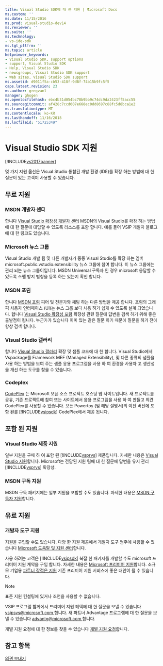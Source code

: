 ```yaml
---
title: Visual Studio SDK에 대 한 지원 | Microsoft Docs
ms.custom: ''
ms.date: 11/15/2016
ms.prod: visual-studio-dev14
ms.reviewer: ''
ms.suite: ''
ms.technology:
- vs-ide-sdk
ms.tgt_pltfrm: ''
ms.topic: article
helpviewer_keywords:
- Visual Studio SDK, support options
- support, Visual Studio SDK
- Help, Visual Studio SDK
- newsgroups, Visual Studio SDK support
- Web sites, Visual Studio SDK support
ms.assetid: d9011f5a-cb53-418f-9d8f-74b15b9fc5f5
caps.latest.revision: 23
ms.author: gregvanl
manager: ghogen
ms.openlocfilehash: ebc4b31d054bc78b9bb9c74dc9da2423ff5acc55
ms.sourcegitcommit: af428c7ccd007e668ec0dd8697c88fc5d8bca1e2
ms.translationtype: MT
ms.contentlocale: ko-KR
ms.lasthandoff: 11/16/2018
ms.locfileid: "51725349"
---
```

# <a name="support-for-the-visual-studio-sdk"></a>Visual Studio SDK 지원
[!INCLUDE[vs2017banner](../includes/vs2017banner.md)]

몇 가지 지원 옵션은 Visual Studio 통합된 개발 환경 (IDE)를 확장 하는 방법에 대 한 질문이 있는 고객이 사용할 수 있습니다.  
  
## <a name="free-support"></a>무료 지원  
  
### <a name="msdn-development-center"></a>MSDN 개발자 센터  
 합니다 [Visual Studio 확장성 개발자 센터](http://go.microsoft.com/fwlink/?LinkID=84381) MSDN의 Visual Studio를 확장 하는 방법에 대 한 질문에 대답할 수 있도록 리소스를 포함 합니다. 예를 들어 VSIP 개발자 블로그에 대 한 링크도 있습니다.  
  
### <a name="microsoft-newsgroups"></a>Microsoft 뉴스 그룹  
 Visual Studio 개발 팀 및 다른 개발자가 종종 Visual Studio를 확장 하는 멤버 microsoft.public.vstudio.extensibility 뉴스 그룹에 참여 합니다. 이 뉴스 그룹에는 관리 되는 뉴스 그룹이입니다. MSDN Universal 구독자 인 경우 microsoft 응답할 수 있도록 스팸 방지 별칭을 등록 하는 있는지 확인 합니다.  
  
### <a name="msdn-forums"></a>MSDN 포럼  
 합니다 [MSDN 포럼](http://go.microsoft.com/fwlink/?LinkID=76632) 피어 및 전문가와 채팅 하는 다른 방법을 제공 합니다. 포럼의 그래픽 사용자 인터페이스 (UI)는 뉴스 그룹 보다 사용 하기 쉽게 수 있도록 설계 되었습니다. 합니다 [Visual Studio 확장성 포럼](http://go.microsoft.com/fwlink/?LinkID=121964) 확장성 관련 질문에 답변을 검색 하기 위해 좋은 출발점이 됩니다. 누군가가 있습니다 이미 있는 같은 질문 하기 때문에 질문을 하기 전에 항상 검색 합니다.  
  
### <a name="visual-studio-gallery"></a>Visual Studio 갤러리  
 합니다 [Visual Studio 갤러리](http://visualstudiogallery.msdn.microsoft.com/) 확장 및 샘플 코드에 대 한 합니다. Visual Studio에서 Vspackage를 Framework MEF (Managed Extensibility), 및 다른 종류의 샘플을 사용 하는 방법을 보여 주는 샘플 응용 프로그램을 사용 하 여 환경을 사용자 고 생산성을 개선 하는 도구를 찾을 수 있습니다.  
  
### <a name="codeplex"></a>Codeplex  
 [CodePlex](http://go.microsoft.com/fwlink/?LinkId=76627) 는 Microsoft 오픈 소스 프로젝트 호스팅 웹 사이트입니다. 새 프로젝트를 공유, 기존 프로젝트에 참여 또는 사이트에서 응용 프로그램을 사용 하 여 만들고 의견 CodePlex를 사용할 수 있습니다. 모든 Powertoy (및 해당 설명서)의 이전 버전에 포함 된를 [!INCLUDE[vsipsdk](../includes/vsipsdk-md.md)] CodePlex에서 제공 됩니다.  
  
## <a name="included-support"></a>포함 된 지원  
  
### <a name="visual-studio-product-support"></a>Visual Studio 제품 지원  
 일부 지원을 구매 하 여 포함 된 [!INCLUDE[vsprvs](../includes/vsprvs-md.md)] 제품입니다. 자세한 내용은 [Visual Studio 지원](http://msdn.microsoft.com/vstudio/cc136615.aspx)합니다. Microsoft는 전담된 지원 팀에 대 한 질문에 답변을 유지 관리 [!INCLUDE[vsprvs](../includes/vsprvs-md.md)] 확장성.  
  
### <a name="msdn-subscription-support"></a>MSDN 구독 지원  
 MSDN 구독 패키지에는 일부 지원을 포함할 수도 있습니다. 자세한 내용은 [MSDN 구독자 지원](https://msdn.microsoft.com/subscriptions/aa718661.aspx)합니다.  
  
## <a name="paid-support"></a>유료 지원  
  
### <a name="developer-tools-support"></a>개발자 도구 지원  
 지원을 구입할 수도 있습니다. 다양 한 지원 제공에서 개발자 도구 범주에 사용할 수 있습니다 [Microsoft 도움말 및 지원 센터](http://go.microsoft.com/fwlink/?LinkID=82383)합니다.  
  
 사용 하려는 고객은 [!INCLUDE[vsipsdk](../includes/vsipsdk-md.md)] 복잡 한 패키지를 개발할 수도 microsoft 프리미어 지원 계약을 구입 합니다. 자세한 내용은 [Microsoft 프리미어 지원](http://go.microsoft.com/fwlink/?LinkID=76660)합니다. 소규모 기업용 [파트너 장점은 지원](http://www.microsoft.com/services/microsoftservices/srv_mspa.mspx) 기존 프리미어 지원 서비스에 좋은 대안이 될 수 있습니다.  
  
> [!NOTE]
>  표준 지원 컨설팅에 있거나 조언을 사용할 수 없습니다.  
  
 VSIP 프로그램 함께에서 프리미어 지원 혜택에 대 한 질문을 보낼 수 있습니다 [ vsipsvs@microsoft.com ](mailto:vsipsvs@microsoft.com)합니다. 새 파트너 Advantage 프로그램에 대 한 질문을 보낼 수 있습니다 [ advantg@microsoft.com ](mailto:advantg@microsoft.com)합니다.  
  
 개별 지원 요청에 대 한 정보를 찾을 수 있습니다 [개별 지원 요청](http://go.microsoft.com/fwlink/?LinkID=82385)합니다.  
  
## <a name="see-also"></a>참고 항목  
 [의견 보내기](../ide/talk-to-us.md)

